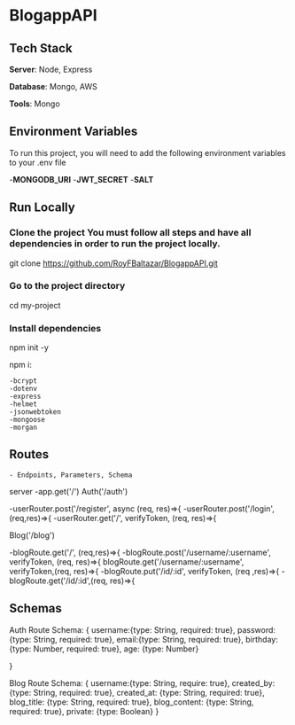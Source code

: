 # BlogappAPI



## Tech Stack
**Server**: Node, Express

**Database**: Mongo, AWS

**Tools**: Mongo

## Environment Variables
To run this project, you will need to add the following environment variables to your .env file

 -**MONGODB_URI** 
 -**JWT_SECRET**
 -**SALT**

## Run Locally

### Clone the project You must follow all steps and have all dependencies in order to run the project locally.

  git clone https://github.com/RoyFBaltazar/BlogappAPI.git

### Go to the project directory

  cd my-project

### Install dependencies

  npm init -y

  npm i:

    -bcrypt
    -dotenv
    -express
    -helmet
    -jsonwebtoken
    -mongoose
    -morgan
  
  ## Routes

    - Endpoints, Parameters, Schema
server
-app.get('/')
Auth('/auth')

-userRouter.post('/register', async (req, res)=>{
-userRouter.post('/login', (req,res)=>{
-userRouter.get('/', verifyToken, (req, res)=>{

Blog('/blog')

-blogRoute.get('/', (req,res)=>{
-blogRoute.post('/username/:username', verifyToken, (req, res)=>{ blogRoute.get('/username/:username', verifyToken,(req, res)=>{
-blogRoute.put('/id/:id', verifyToken, (req ,res)=>{
-blogRoute.get('/id/:id',(req, res)=>{


## Schemas

Auth Route Schema:
{
   username:{type: String, required: true},
    password:{type: String, required: true},
     email:{type: String, required: true},
     birthday: {type: Number, required: true},
     age: {type: Number}

}

Blog Route Schema: 
{
 username:{type: String, require: true},
 created_by:{type: String, required: true},
 created_at: {type: String, required: true},
 blog_title: {type: String, required: true},
 blog_content: {type: String, required: true},
  private: {type: Boolean}
}